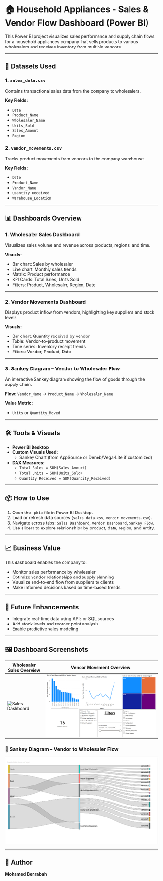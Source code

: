 # 🏠 Household Appliances - Sales & Vendor Flow Dashboard (Power BI)

This Power BI project visualizes sales performance and supply chain flows for a household appliances company that sells products to various wholesalers and receives inventory from multiple vendors.

---

## 📁 Datasets Used

### 1. `sales_data.csv`
Contains transactional sales data from the company to wholesalers.

**Key Fields:**
- `Date`
- `Product_Name`
- `Wholesaler_Name`
- `Units_Sold`
- `Sales_Amount`
- `Region`

### 2. `vendor_movements.csv`
Tracks product movements from vendors to the company warehouse.

**Key Fields:**
- `Date`
- `Product_Name`
- `Vendor_Name`
- `Quantity_Received`
- `Warehouse_Location`

---

## 📊 Dashboards Overview

### 1. **Wholesaler Sales Dashboard**
Visualizes sales volume and revenue across products, regions, and time.

**Visuals:**
- Bar chart: Sales by wholesaler
- Line chart: Monthly sales trends
- Matrix: Product performance
- KPI Cards: Total Sales, Units Sold
- Filters: Product, Wholesaler, Region, Date

---

### 2. **Vendor Movements Dashboard**
Displays product inflow from vendors, highlighting key suppliers and stock levels.

**Visuals:**
- Bar chart: Quantity received by vendor
- Table: Vendor-to-product movement
- Time series: Inventory receipt trends
- Filters: Vendor, Product, Date

---

### 3. **Sankey Diagram – Vendor to Wholesaler Flow**
An interactive Sankey diagram showing the flow of goods through the supply chain.

**Flow:**
`Vendor_Name` → `Product_Name` → `Wholesaler_Name`

**Value Metric:**
- `Units` or `Quantity_Moved`

---

## 🛠️ Tools & Visuals

- **Power BI Desktop**
- **Custom Visuals Used:**
  - Sankey Chart (from AppSource or Deneb/Vega-Lite if customized)
- **DAX Measures:**
  - `Total Sales = SUM(Sales_Amount)`
  - `Total Units = SUM(Units_Sold)`
  - `Quantity Received = SUM(Quantity_Received)`

---

## 📦 How to Use

1. Open the `.pbix` file in Power BI Desktop.
2. Load or refresh data sources (`sales_data.csv`, `vendor_movements.csv`).
3. Navigate across tabs: `Sales Dashboard`, `Vendor Dashboard`, `Sankey Flow`.
4. Use slicers to explore relationships by product, date, region, and entity.

---

## 📈 Business Value

This dashboard enables the company to:
- Monitor sales performance by wholesaler
- Optimize vendor relationships and supply planning
- Visualize end-to-end flow from suppliers to clients
- Make informed decisions based on time-based trends

---

## 🧩 Future Enhancements

- Integrate real-time data using APIs or SQL sources
- Add stock levels and reorder point analysis
- Enable predictive sales modeling

---

## 🖼️ Dashboard Screenshots

| Wholesaler Sales Overview | Vendor Movement Overview |
|---------------------------|---------------------------|
| ![Sales Dashboard](Screenshots/sales_dashboard.png) | ![Vendor Dashboard](Screenshots/vendor_dashboard.png) |

### 🔁 Sankey Diagram – Vendor to Wholesaler Flow

![Sankey Diagram](Screenshots/sankey_flow.png)


---

## 👤 Author

**Mohamed Benrabah**  

